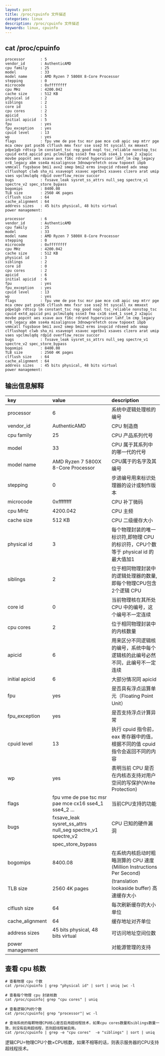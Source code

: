 ```yaml
---
layout: post
title: /proc/cpuinfo 文件描述
categories: linux
description: /proc/cpuinfo 文件描述
keywords: linux, cpuinfo
---
```


## cat /proc/cpuinfo

```text
processor       : 5
vendor_id       : AuthenticAMD
cpu family      : 25
model           : 33
model name      : AMD Ryzen 7 5800X 8-Core Processor
stepping        : 0
microcode       : 0xffffffff
cpu MHz         : 4200.042
cache size      : 512 KB
physical id     : 2
siblings        : 2
core id         : 1
cpu cores       : 2
apicid          : 5
initial apicid  : 5
fpu             : yes
fpu_exception   : yes
cpuid level     : 13
wp              : yes
flags           : fpu vme de pse tsc msr pae mce cx8 apic sep mtrr pge mca cmov pat pse36 clflush mmx fxsr sse sse2 ht syscall nx mmxext pdpe1gb rdtscp lm constant_tsc rep_good nopl tsc_reliable nonstop_tsc cpuid extd_apicid pni pclmulqdq ssse3 fma cx16 sse4_1 sse4_2 x2apic movbe popcnt aes xsave avx f16c rdrand hypervisor lahf_lm cmp_legacy cr8_legacy abm sse4a misalignsse 3dnowprefetch osvw topoext ibpb vmmcall fsgsbase bmi1 avx2 smep bmi2 erms invpcid rdseed adx smap clflushopt clwb sha_ni xsaveopt xsavec xgetbv1 xsaves clzero arat umip vaes vpclmulqdq rdpid overflow_recov succor
bugs            : fxsave_leak sysret_ss_attrs null_seg spectre_v1 spectre_v2 spec_store_bypass
bogomips        : 8400.08
TLB size        : 2560 4K pages
clflush size    : 64
cache_alignment : 64
address sizes   : 45 bits physical, 48 bits virtual
power management:

processor       : 6
vendor_id       : AuthenticAMD
cpu family      : 25
model           : 33
model name      : AMD Ryzen 7 5800X 8-Core Processor
stepping        : 0
microcode       : 0xffffffff
cpu MHz         : 4200.042
cache size      : 512 KB
physical id     : 3
siblings        : 2
core id         : 0
cpu cores       : 2
apicid          : 6
initial apicid  : 6
fpu             : yes
fpu_exception   : yes
cpuid level     : 13
wp              : yes
flags           : fpu vme de pse tsc msr pae mce cx8 apic sep mtrr pge mca cmov pat pse36 clflush mmx fxsr sse sse2 ht syscall nx mmxext pdpe1gb rdtscp lm constant_tsc rep_good nopl tsc_reliable nonstop_tsc cpuid extd_apicid pni pclmulqdq ssse3 fma cx16 sse4_1 sse4_2 x2apic movbe popcnt aes xsave avx f16c rdrand hypervisor lahf_lm cmp_legacy cr8_legacy abm sse4a misalignsse 3dnowprefetch osvw topoext ibpb vmmcall fsgsbase bmi1 avx2 smep bmi2 erms invpcid rdseed adx smap clflushopt clwb sha_ni xsaveopt xsavec xgetbv1 xsaves clzero arat umip vaes vpclmulqdq rdpid overflow_recov succor
bugs            : fxsave_leak sysret_ss_attrs null_seg spectre_v1 spectre_v2 spec_store_bypass
bogomips        : 8400.08
TLB size        : 2560 4K pages
clflush size    : 64
cache_alignment : 64
address sizes   : 45 bits physical, 48 bits virtual
power management:

```

## 输出信息解释

| key              | value                                                      | description                                                                                                        |
| :----            | :----                                                      | :----                                                                                                              |
| processor        | 6                                                          | 系统中逻辑处理核的编号                                                                                  |
| vendor_id        | AuthenticAMD                                               | CPU 制造商                                                                                                      |
| cpu family       | 25                                                         | CPU 产品系列代号                                                                                             |
| model            | 33                                                         | CPU 属于其系列中的哪一代的代号                                                                        |
| model name       | AMD Ryzen 7 5800X 8-Core Processor                         | CPU属于的名字及其编号                                                                                     |
| stepping         | 0                                                          | 步进编号用来标识处理器的设计或制作版本                                                          |
| microcode        | 0xffffffff                                                 | CPU 补丁微码                                                                                                   |
| cpu MHz          | 4200.042                                                   | CPU 主频                                                                                                         |
| cache size       | 512 KB                                                     | CPU 二级缓存大小                                                                                             |
| physical id      | 3                                                          | 每个物理封装的唯一标识符,即物理 CPU 的标识符，CPU个数等于 physical id 的最大值加1     |
| siblings         | 2                                                          | 位于相同物理封装中的逻辑处理器的数量,即每个物理CPU包含2个逻辑 CPU                      |
| core id          | 0                                                          | 当前物理核在其所处 CPU 中的编号，这个编号不一定连续                                         |
| cpu cores        | 2                                                          | 位于相同物理封装中的内核数量                                                                         |
| apicid           | 6                                                          | 用来区分不同逻辑核的编号，系统中每个逻辑核的此编号必然不同，此编号不一定连续 |
| initial apicid   | 6                                                          | 大部分情况同 apicid                                                                                          |
| fpu              | yes                                                        | 是否具有浮点运算单元（Floating Point Unit）                                                            |
| fpu_exception    | yes                                                        | 是否支持浮点计算异常                                                                                     |
| cpuid level      | 13                                                         | 执行 cpuid 指令前，eax 寄存器中的值，根据不同的值 cpuid 指令会返回不同的内容          |
| wp               | yes                                                        | 表明当前 CPU 是否在内核态支持对用户空间的写保护(Write Protection)                             |
| flags            | fpu vme de pse tsc msr pae mce  cx16 sse4_1 sse4_2 ...     | 当前CPU支持的功能                                                                                           |
| bugs             | fxsave_leak sysret_ss_attrs null_seg spectre_v1 spectre_v2 | CPU 已知的硬件漏洞                                                                                          |
|                  | spec_store_bypass                                          |                                                                                                                    |
| bogomips         | 8400.08                                                    | 在系统内核启动时粗略测算的 CPU 速度(Million Instructions Per Second)                                |
| TLB size         | 2560 4K pages                                              | (translation lookaside buffer) 高速缓存大小                                                                  |
| clflush size     | 64                                                         | 每次刷新缓存的大小单位                                                                                  |
| cache_alignment  | 64                                                         | 缓存地址对齐单位                                                                                           |
| address sizes    | 45 bits physical, 48 bits virtual                          | 可访问地址空间位数                                                                                        |
| power management |                                                            | 对能源管理的支持                                                                                           |

## 查看 cpu 核数

```shell
# 查看物理 cpu 个数
cat /proc/cpuinfo | grep "physical id" | sort | uniq |wc -l

# 查看每个物理 cpu 封装核数
cat /proc/cpuinfo| grep "cpu cores" | uniq

# 查看逻辑CPU的个数
cat /proc/cpuinfo| grep "processor"| wc -l

# 查询系统的每颗物理CPU核心是否启用超线程技术，如果cpu cores数量和siblings数量一致，则没有启用超线程，否则超线程被启用。
cat /proc/cpuinfo | grep -e "cpu cores"  -e "siblings" | sort | uniq
```

逻辑CPU=物理CPU个数×CPU核数，如果不相等的话，则表示服务器的CPU支持超线程技术。